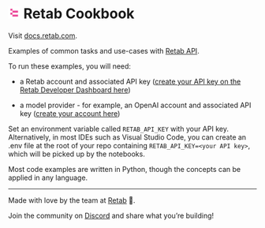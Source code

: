 # <img src="../assets/retab-logo.png" alt="Retab Logo" width="24" /> Retab Cookbook

Visit [docs.retab.com](https://docs.retab.com/get-started/automations-quickstart).

Examples of common tasks and use-cases with [Retab API](https://docs.retab.com/core/Core_Concepts).

To run these examples, you will need:
- a Retab account and associated API key ([create your API key on the Retab Developer Dashboard here](https://www.retab.com/dashboard/settings))

- a model provider - for example, an OpenAI account and associated API key ([create your account here](https://auth.openai.com/create-account))

Set an environment variable called `RETAB_API_KEY` with your API key. Alternatively, in most IDEs such as Visual Studio Code, you can create an .env file at the root of your repo containing `RETAB_API_KEY=<your API key>`, which will be picked up by the notebooks.

Most code examples are written in Python, though the concepts can be applied in any language.

---

Made with love by the team at [Retab](https://retab.com) 🤍.

Join the community on [Discord](https://discord.com/invite/vc5tWRPqag) and share what you’re building!
